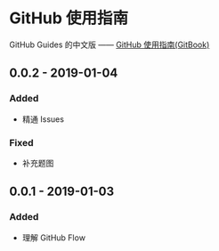 # GitHub 使用指南

GitHub Guides 的中文版 —— [GitHub 使用指南\(GitBook\)](https://octobug.gitbook.io/github-giudes)

## 0.0.2 - 2019-01-04

### Added

* 精通 Issues

### Fixed

* 补充题图

## 0.0.1 - 2019-01-03

### Added

* 理解 GitHub Flow



